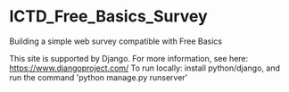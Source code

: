 # ICTD_Free_Basics_Survey
Building a simple web survey compatible with Free Basics 

This site is supported by Django. For more information, see here: https://www.djangoproject.com/
To run locally: install python/django, and run the command 'python manage.py runserver'
